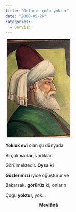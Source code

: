 ```yaml
---
title: "Onların çoğu yoktur"
date: "2008-05-26"
categories: 
  - Dervish
---
```


 [![mevlana.jpg](../uploads/2008/05/mevlana-3.jpg)](../uploads/2008/05/mevlana-3.jpg "mevlana.jpg")

**Yokluk evi** olan şu dünyada

Birçok **varlar,** varlıklar

Görülmektedir. **Oysa ki**

**Gözlerimizi** iyice oğuşturur ve

Bakarsak. **görürüz** ki, onların

Çoğu **yoktur,** yok...

                           **Mevlânâ**
